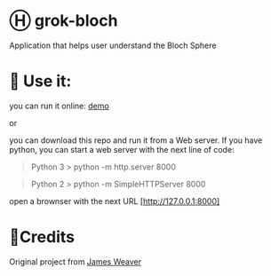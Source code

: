 # Ⓗ grok-bloch
Application that helps user understand the Bloch Sphere

# 🚀 Use it:

you can run it online: [demo](https://javafxpert.github.io/grok-bloch/) 

or

you can download this repo and run it from a Web server. If you have python, you can start a web server with the next line of code:

  > Python 3 > python -m http.server 8000
  
  > Python 2 > python -m SimpleHTTPServer 8000

open a brownser with the next URL [http://127.0.0.1:8000]

# 🍿Credits

Original project from [James Weaver](https://github.com/JavaFXpert)
